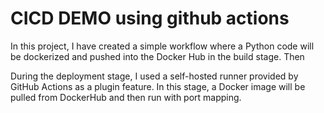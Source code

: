 <h1>CICD DEMO using github actions</h1>

<p> In this project, I have created a simple workflow where a Python code will be dockerized and pushed into the Docker Hub in the build stage. Then </p>
<p> During the deployment stage, I used a self-hosted runner provided by GitHub Actions as a plugin feature. In this stage, a Docker image will be pulled from DockerHub and then run with port mapping. </p>
